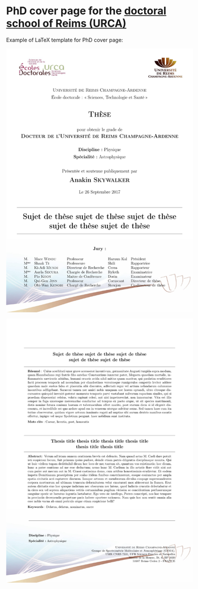 # PhD cover page for the [doctoral school of Reims (URCA)](http://www.univ-reims.fr/recherche-et-valorisation/ecoles-doctorales/les-ecoles-doctorales,8712,16338.html)

Example of LaTeX template for PhD cover page:

![Cover](img/front.jpg)

![Back](img/back.jpg)
